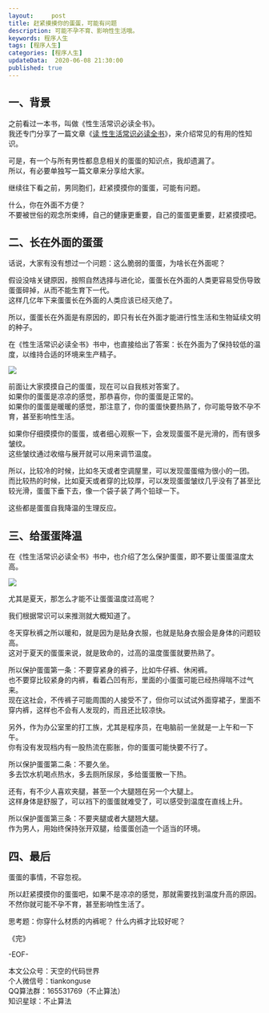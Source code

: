 ```yaml
---   
layout:     post  
title: 赶紧摸摸你的蛋蛋，可能有问题  
description: 可能不孕不育、影响性生活哦。    
keywords: 程序人生  
tags: [程序人生]    
categories: [程序人生]  
updateData:  2020-06-08 21:30:00  
published: true  
---  
```



## 一、背景  


之前看过一本书，叫做《性生活常识必读全书》。  
我还专门分享了一篇文章《[读 性生活常识必读全书](https://mp.weixin.qq.com/s/TwHLQRBb11G57O-ORRLqTA)》，来介绍常见的有用的性知识。   


可是，有一个与所有男性都息息相关的蛋蛋的知识点，我却遗漏了。   
所以，有必要单独写一篇文章来分享给大家。  


继续往下看之前，男同胞们，赶紧摸摸你的蛋蛋，可能有问题。  


什么，你在外面不方便？  
不要被世俗的观念所束缚，自己的健康更重要，自己的蛋蛋更重要，赶紧摸摸吧。  


## 二、长在外面的蛋蛋  


话说，大家有没有想过一个问题：这么脆弱的蛋蛋，为啥长在外面呢？  


假设没啥关键原因，按照自然选择与进化论，蛋蛋长在外面的人类更容易受伤导致蛋蛋碎掉，从而不能生育下一代。  
这样几亿年下来蛋蛋长在外面的人类应该已经灭绝了。  


所以，蛋蛋长在外面是有原因的，即只有长在外面才能进行性生活和生物延续文明的种子。  


在《性生活常识必读全书》书中，也直接给出了答案：长在外面为了保持较低的温度，以维持合适的环境来生产精子。  


![](http://res2020.tiankonguse.com/images/2020/06/08/001.png)


前面让大家摸摸自己的蛋蛋，现在可以自我核对答案了。  
如果你的蛋蛋是凉凉的感觉，那恭喜你，你的蛋蛋是正常的。  
如果你的蛋蛋是暖暖的感觉，那注意了，你的蛋蛋快要热熟了，你可能导致不孕不育，甚至影响性生活。  


如果你仔细摸摸你的蛋蛋，或者细心观察一下，会发现蛋蛋不是光滑的，而有很多皱纹。  
这些皱纹通过收缩与展开就可以用来调节温度。  


所以，比较冷的时候，比如冬天或者空调屋里，可以发现蛋蛋缩为很小的一团。  
而比较热的时候，比如夏天或者穿的比较厚，可以发现蛋蛋皱纹几乎没有了甚至比较光滑，蛋蛋下垂下去，像一个袋子装了两个铅球一下。    


这些都是蛋蛋自我降温的生理反应。  


## 三、给蛋蛋降温  


在《性生活常识必读全书》书中，也介绍了怎么保护蛋蛋，即不要让蛋蛋温度太高。  


![](http://res2020.tiankonguse.com/images/2020/06/08/002.png)


尤其是夏天，那怎么才能不让蛋蛋温度过高呢？  


我们根据常识可以来推测就大概知道了。  


冬天穿秋裤之所以暖和，就是因为是贴身衣服，也就是贴身衣服会是身体的问题较高。  
这对于夏天的蛋蛋来说，就是致命的，过高的温度蛋蛋就要热熟了。  


所以保护蛋蛋第一条：不要穿紧身的裤子，比如牛仔裤、休闲裤。  
也不要穿比较紧身的内裤，看着凸凹有形，里面的小蛋蛋可能已经热得喘不过气来。  
现在这社会，不传裤子可能周围的人接受不了，但你可以试试外面穿裙子，里面不穿内裤，这样也不会有人发现的，而且还比较凉快。  


另外，作为办公室里的打工族，尤其是程序员，在电脑前一坐就是一上午和一下午。  
你有没有发现档内有一股热流在膨胀，你的蛋蛋可能快要不行了。  


所以保护蛋蛋第二条：不要久坐。  
多去饮水机喝点热水，多去厕所尿尿，多给蛋蛋散一下热。  


还有，有不少人喜欢夹腿，甚至一个大腿翘在另一个大腿上。  
这样身体是舒服了，可以裆下的蛋蛋就难受了，可以感受到温度在直线上升。  


所以保护蛋蛋第三条：不要夹腿或者大腿翘大腿。  
作为男人，用始终保持张开双腿，给蛋蛋创造一个适当的环境。  


## 四、最后  


蛋蛋的事情，不容忽视。  


所以赶紧摸摸你的蛋蛋吧，如果不是凉凉的感觉，那就需要找到温度升高的原因。  
不然你就可能不孕不育，甚至影响性生活了。  


思考题：你穿什么材质的内裤呢？ 什么内裤才比较好呢？  



《完》  


-EOF-  



本文公众号：天空的代码世界  
个人微信号：tiankonguse  
QQ算法群：165531769（不止算法）  
知识星球：不止算法  

